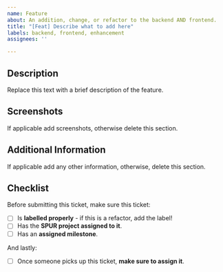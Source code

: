```yaml
---
name: Feature
about: An addition, change, or refactor to the backend AND frontend.
title: "[Feat] Describe what to add here"
labels: backend, frontend, enhancement
assignees: ''

---
```

## Description
Replace this text with a brief description of the feature.

## Screenshots
If applicable add screenshots, otherwise delete this section.

## Additional Information
If applicable add any other information, otherwise, delete this section.

## Checklist
Before submitting this ticket, make sure this ticket:
- [ ] Is **labelled properly** - if this is a refactor, add the label!
- [ ] Has the **SPUR project assigned to it**.
- [ ] Has an **assigned milestone**.

And lastly:
- [ ] Once someone picks up this ticket, **make sure to assign it**.